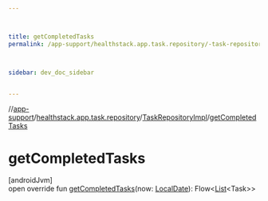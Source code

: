 ```yaml
---



title: getCompletedTasks
permalink: /app-support/healthstack.app.task.repository/-task-repository-impl/get-completed-tasks.html



sidebar: dev_doc_sidebar


---
```




//[app-support](/app-support.html)/[healthstack.app.task.repository](../index.html)/[TaskRepositoryImpl](index.html)/[getCompletedTasks](get-completed-tasks.html)



# getCompletedTasks



[androidJvm]\
open override fun [getCompletedTasks](get-completed-tasks.html)(now: [LocalDate](https://developer.android.com/reference/kotlin/java/time/LocalDate.html)): Flow&lt;[List](https://kotlinlang.org/api/latest/jvm/stdlib/kotlin.collections/-list/index.html)&lt;Task&gt;&gt;






